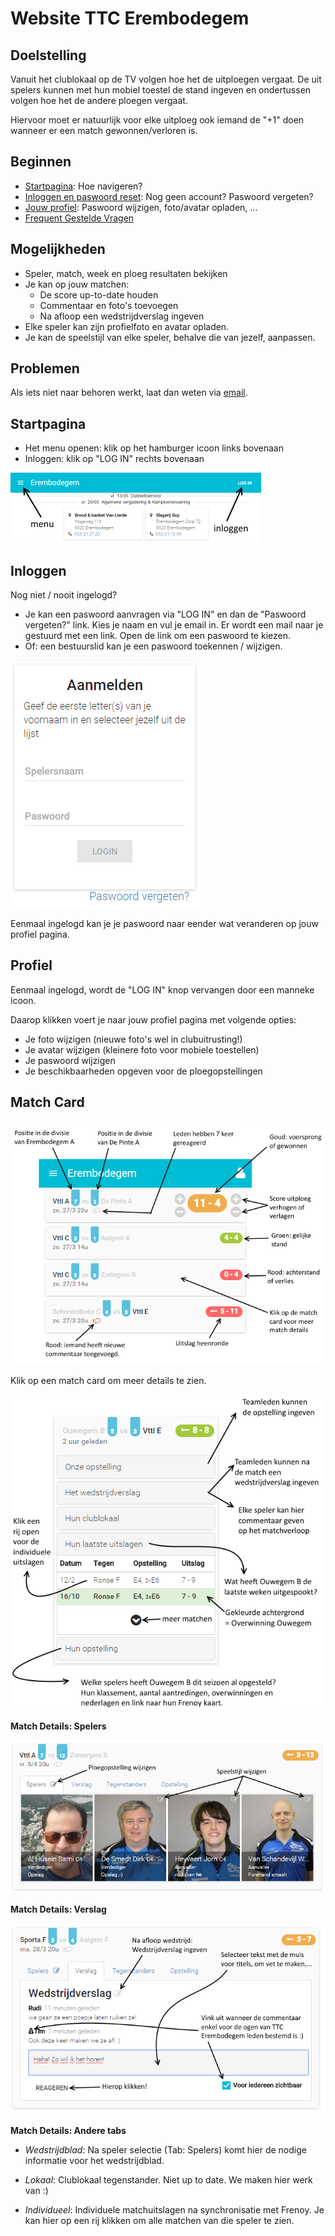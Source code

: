 Website TTC Erembodegem
=======================
Doelstelling
------------
Vanuit het clublokaal op de TV volgen hoe het de uitploegen vergaat.
De uit spelers kunnen met hun mobiel toestel de stand ingeven en ondertussen volgen hoe het 
de andere ploegen vergaat.

Hiervoor moet er natuurlijk voor elke uitploeg ook iemand de "+1" doen wanneer er een match gewonnen/verloren is.

Beginnen
--------

- [Startpagina](#Startpagina): Hoe navigeren?  
- [Inloggen en paswoord reset](#Inloggen): Nog geen account? Paswoord vergeten?
- [Jouw profiel](#Profiel): Paswoord wijzigen, foto/avatar opladen, ...
- [Frequent Gestelde Vragen](FAQ.md)


Mogelijkheden
-------------
- Speler, match, week en ploeg resultaten bekijken
- Je kan op jouw matchen:
	- De score up-to-date houden
	- Commentaar en foto's toevoegen
	- Na afloop een wedstrijdverslag ingeven
- Elke speler kan zijn profielfoto en avatar opladen.
- Je kan de speelstijl van elke speler, behalve die van jezelf, aanpassen.


Problemen
---------
Als iets niet naar behoren werkt, laat dan weten via [email](mailto:woutervs@hotmail.com).


Startpagina
-----------
- Het menu openen: klik op het hamburger icoon links bovenaan
- Inloggen: klik op "LOG IN" rechts bovenaan

![](img/intro-small.png)


Inloggen
--------
Nog niet / nooit ingelogd?

- Je kan een paswoord aanvragen via "LOG IN" en dan de "Paswoord vergeten?" link. 
Kies je naam en vul je email in. Er wordt een mail naar je gestuurd met een link. 
Open de link om een paswoord te kiezen.
- Of: een bestuurslid kan je een paswoord toekennen / wijzigen.

![](img/login.png)

Eenmaal ingelogd kan je je paswoord naar eender wat veranderen op jouw profiel pagina.


Profiel
-------
Eenmaal ingelogd, wordt de "LOG IN" knop vervangen door een manneke icoon.  

Daarop klikken voert je naar jouw profiel pagina met volgende opties:  

- Je foto wijzigen (nieuwe foto's wel in clubuitrusting!)
- Je avatar wijzigen (kleinere foto voor mobiele toestellen)
- Je paswoord wijzigen
- Je beschikbaarheden opgeven voor de ploegopstellingen


Match Card
----------
![](img/matches-today.png)


Klik op een match card om meer details te zien.  

![](img/match-tabs.png)


**Match Details: Spelers** 

![](img/match-players.png)

**Match Details: Verslag**

![](img/match-report.png) 

**Match Details: Andere tabs**  

* _Wedstrijdblad_: Na speler selectie (Tab: Spelers) komt hier de nodige informatie voor het wedstrijdblad.  

* _Lokaal_: Clublokaal tegenstander. Niet up to date. We maken hier werk van :)

* _Individueel_: Individuele matchuitslagen na synchronisatie met Frenoy. Je kan hier op een rij klikken om alle matchen van die speler te zien.
